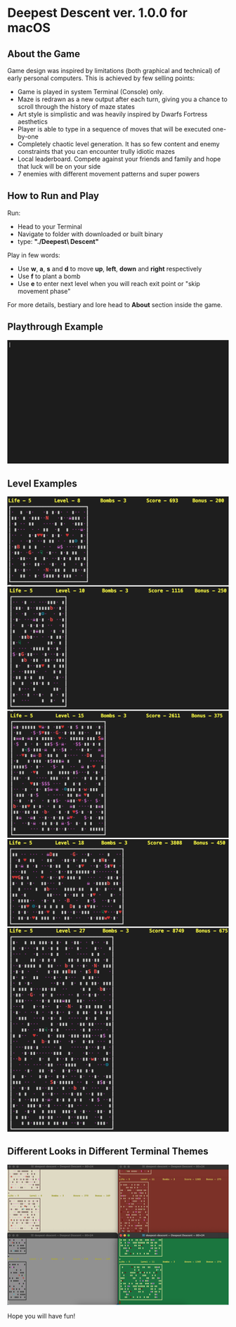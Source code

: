 # Deepest Descent ver. 1.0.0 for macOS

## About the Game
Game design was inspired by limitations (both graphical and technical) of early personal computers. This is achieved by few selling points:
* Game is played in system Terminal (Console) only.
* Maze is redrawn as a new output after each turn, giving you a chance to scroll through the history of maze states
* Art style is simplistic and was heavily inspired by Dwarfs Fortress aesthetics
* Player is able to type in a sequence of moves that will be executed one-by-one
* Completely chaotic level generation. It has so few content and enemy constraints that you can encounter trully idiotic mazes
* Local leaderboard. Compete against your friends and family and hope that luck will be on your side
* 7 enemies with different movement patterns and super powers

## How to Run and Play
Run:
* Head to your Terminal
* Navigate to folder with downloaded or built binary
* type: **"./Deepest\ Descent"**

Play in few words:
* Use **w**, **a**, **s** and **d** to move **up**, **left**, **down** and **right** respectively
* Use **f** to plant a bomb
* Use **e** to enter next level when you will reach exit point or "skip movement phase"

For more details, bestiary and lore head to **About** section inside the game.

## Playthrough Example
![Quick playthrough](/Img/deepest-descent.gif)

## Level Examples
![Level #1 example](/Img/deepest-descent-lvl-01.png)
![Level #2 example](/Img/deepest-descent-lvl-02.png)
![Level #3 example](/Img/deepest-descent-lvl-03.png)
![Level #4 example](/Img/deepest-descent-lvl-04.png)
![Level #5 example](/Img/deepest-descent-lvl-05.png)

## Different Looks in Different Terminal Themes
![Different colour schemes](/Img/deepest-descent-consoles.png)

Hope you will have fun!
